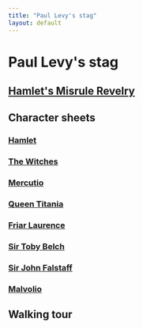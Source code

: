 ```yaml
---
title: "Paul Levy's stag"
layout: default
---
```


<link rel="stylesheet" href="https://fonts.googleapis.com/css2?family=EB+Garamond&display=swap">
<link rel="stylesheet" href="styles.css">

# Paul Levy's stag

## [Hamlet's Misrule Revelry](script.md)

## Character sheets

### [Hamlet](hamlet.md)
### [The Witches](witches.md)
### [Mercutio](mercutio.md)
### [Queen Titania](titania.md)
### [Friar Laurence](friarlaurence.md)
### [Sir Toby Belch](toby.md)
### [Sir John Falstaff](falstaff.md)
### [Malvolio](malvolio.md)

## Walking tour
